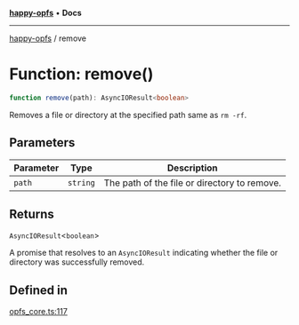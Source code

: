 [**happy-opfs**](../README.md) • **Docs**

***

[happy-opfs](../README.md) / remove

# Function: remove()

```ts
function remove(path): AsyncIOResult<boolean>
```

Removes a file or directory at the specified path same as `rm -rf`.

## Parameters

| Parameter | Type | Description |
| ------ | ------ | ------ |
| `path` | `string` | The path of the file or directory to remove. |

## Returns

`AsyncIOResult`\<`boolean`\>

A promise that resolves to an `AsyncIOResult` indicating whether the file or directory was successfully removed.

## Defined in

[opfs\_core.ts:117](https://github.com/JiangJie/happy-opfs/blob/7cd01910b3abb83abc0f7edbbf013c47ae6a060f/src/fs/opfs_core.ts#L117)

